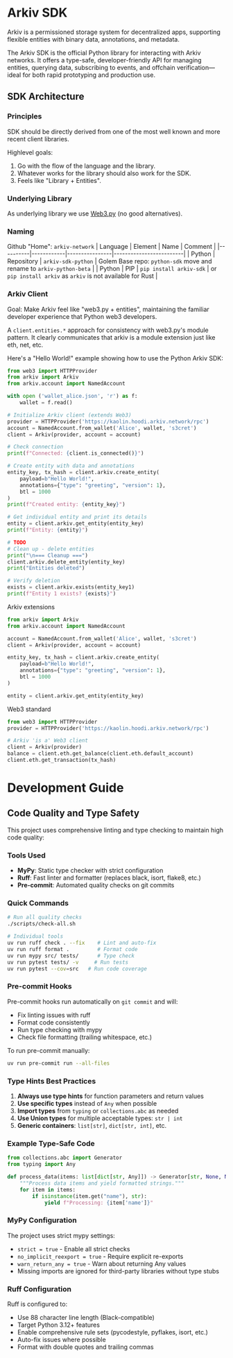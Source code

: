 # Arkiv SDK

Arkiv is a permissioned storage system for decentralized apps, supporting flexible entities with binary data, annotations, and metadata.

The Arkiv SDK is the official Python library for interacting with Arkiv networks. It offers a type-safe, developer-friendly API for managing entities, querying data, subscribing to events, and offchain verification—ideal for both rapid prototyping and production use.

## SDK Architecture

### Principles

SDK should be directly derived from one of the most well known and more recent client libraries.

Highlevel goals:
1. Go with the flow of the language and the library.
2. Whatever works for the library should also work for the SDK.
3. Feels like "Library + Entities".

### Underlying Library

As underlying library we use [Web3.py](https://github.com/ethereum/web3.py) (no good alternatives).

### Naming

Github "Home": `arkiv-network`
| Language | Element    | Name           | Comment                 |
|----------|------------|----------------|-------------------------|
| Python   | Repository | `arkiv-sdk-python` | Golem Base repo: `python-sdk` move and rename to `arkiv-python-beta` |
| Python   | PIP        | `pip install arkiv-sdk`   | or `pip install arkiv` as `arkiv` is not available for Rust |


### Arkiv Client

Goal: Make Arkiv feel like "web3.py + entities", maintaining the familiar developer experience that Python web3 developers.

A `client.entities.*` approach for consistency with web3.py's module pattern. It clearly communicates that arkiv is a module extension just like eth, net, etc.

Here's a "Hello World!" example showing how to use the Python Arkiv SDK:

```python
from web3 import HTTPProvider
from arkiv import Arkiv
from arkiv.account import NamedAccount

with open ('wallet_alice.json', 'r') as f:
    wallet = f.read()

# Initialize Arkiv client (extends Web3)
provider = HTTPProvider('https://kaolin.hoodi.arkiv.network/rpc')
account = NamedAccount.from_wallet('Alice', wallet, 's3cret')
client = Arkiv(provider, account = account)

# Check connection
print(f"Connected: {client.is_connected()}")

# Create entity with data and annotations
entity_key, tx_hash = client.arkiv.create_entity(
    payload=b"Hello World!",
    annotations={"type": "greeting", "version": 1},
    btl = 1000
)
print(f"Created entity: {entity_key}")

# Get individual entity and print its details
entity = client.arkiv.get_entity(entity_key)
print(f"Entity: {entity}")

# TODO
# Clean up - delete entities
print("\n=== Cleanup ===")
client.arkiv.delete_entity(entity_key)
print("Entities deleted")

# Verify deletion
exists = client.arkiv.exists(entity_key1)
print(f"Entity 1 exists? {exists}")
```

Arkiv extensions
```python
from arkiv import Arkiv
from arkiv.account import NamedAccount

account = NamedAccount.from_wallet('Alice', wallet, 's3cret')
client = Arkiv(provider, account = account)

entity_key, tx_hash = client.arkiv.create_entity(
    payload=b"Hello World!",
    annotations={"type": "greeting", "version": 1},
    btl = 1000
)

entity = client.arkiv.get_entity(entity_key)
````

Web3 standard
```python
from web3 import HTTPProvider
provider = HTTPProvider('https://kaolin.hoodi.arkiv.network/rpc')

# Arkiv 'is a' Web3 client
client = Arkiv(provider)
balance = client.eth.get_balance(client.eth.default_account)
client.eth.get_transaction(tx_hash)
````

# Development Guide

## Code Quality and Type Safety

This project uses comprehensive linting and type checking to maintain high code quality:

### Tools Used

- **MyPy**: Static type checker with strict configuration
- **Ruff**: Fast linter and formatter (replaces black, isort, flake8, etc.)
- **Pre-commit**: Automated quality checks on git commits

### Quick Commands

```bash
# Run all quality checks
./scripts/check-all.sh

# Individual tools
uv run ruff check . --fix    # Lint and auto-fix
uv run ruff format .         # Format code
uv run mypy src/ tests/      # Type check
uv run pytest tests/ -v     # Run tests
uv run pytest --cov=src   # Run code coverage
```

### Pre-commit Hooks

Pre-commit hooks run automatically on `git commit` and will:
- Fix linting issues with ruff
- Format code consistently
- Run type checking with mypy
- Check file formatting (trailing whitespace, etc.)

To run pre-commit manually:
```bash
uv run pre-commit run --all-files
```

### Type Hints Best Practices

1. **Always use type hints** for function parameters and return values
2. **Use specific types** instead of `Any` when possible
3. **Import types** from `typing` or `collections.abc` as needed
4. **Use Union types** for multiple acceptable types: `str | int`
5. **Generic containers**: `list[str]`, `dict[str, int]`, etc.

### Example Type-Safe Code

```python
from collections.abc import Generator
from typing import Any

def process_data(items: list[dict[str, Any]]) -> Generator[str, None, None]:
    """Process data items and yield formatted strings."""
    for item in items:
        if isinstance(item.get("name"), str):
            yield f"Processing: {item['name']}"
```

### MyPy Configuration

The project uses strict mypy settings:
- `strict = true` - Enable all strict checks
- `no_implicit_reexport = true` - Require explicit re-exports
- `warn_return_any = true` - Warn about returning Any values
- Missing imports are ignored for third-party libraries without type stubs

### Ruff Configuration

Ruff is configured to:
- Use 88 character line length (Black-compatible)
- Target Python 3.12+ features
- Enable comprehensive rule sets (pycodestyle, pyflakes, isort, etc.)
- Auto-fix issues where possible
- Format with double quotes and trailing commas
